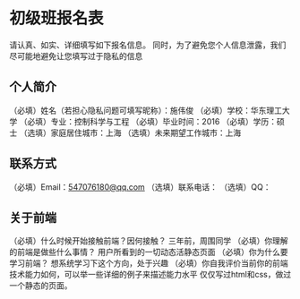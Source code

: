 # 初级班报名表

请认真、如实、详细填写如下报名信息。
同时，为了避免您个人信息泄露，我们尽可能地避免让您填写过于隐私的信息

## 个人简介

（必填）姓名（若担心隐私问题可填写昵称）：施伟俊
（必填）学校：华东理工大学
（必填）专业：控制科学与工程
（必填）毕业时间：2016
（必填）学历：硕士
（选填）家庭居住城市：上海
（选填）未来期望工作城市：上海

## 联系方式

（必填）Email：547076180@qq.com
（选填）联系电话：
（选填）QQ：

## 关于前端

（必填）什么时候开始接触前端？因何接触？
  三年前，周围同学
（必填）你理解的前端是做些什么事情？
  用户所看到的一切动态活静态页面
（必填）你为什么要学习前端？
  想系统学习下这个方向，处于兴趣
（必填）你自我评价当前你的前端技术能力如何，可以举一些详细的例子来描述能力水平
  仅仅写过html和css，做过一个静态的页面。
